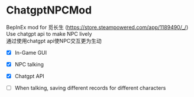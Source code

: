 # ChatgptNPCMod 
BepInEx mod for 觅长生 (https://store.steampowered.com/app/1189490/_/) \
Use chatgpt api to make NPC lively \
通过使用chatgpt api使NPC交互更为生动
- [x] In-Game GUI
- [x] NPC talking
- [x] Chatgpt API
- [ ] When talking, saving different records for different characters

